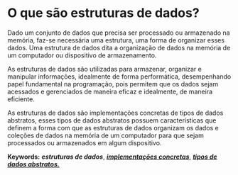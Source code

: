 # O que são estruturas de dados?

Dado um conjunto de dados que precisa ser processado ou armazenado na memória, faz-se necessária uma estrutura, uma forma de organizar esses dados. Uma estrutura de dados dita a organização de dados na memória de um computador ou dispositivo de armazenamento.

As estruturas de dados são utilizadas para armazenar, organizar e manipular informações, idealmente de forma performática, desempenhando papel fundamental na programação, pois permitem que os dados sejam acessados e gerenciados de maneira eficaz e idealmente, de maneira eficiente.

As estruturas de dados são implementações concretas de tipos de dados abstratos, esses tipos de dados abstratos possuem características que definem a forma com que as estruturas de dados organizam os dados e coleções de dados na memória de um computador para que sejam processados ou armazenados em algum dispositivo.

**Keywords:** ***estruturas de dados***, [***implementações concretas***](./Tipos%20de%20Dados.md), [***tipos de dados abstratos.***](./Tipos%20de%20Dados.md)